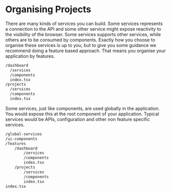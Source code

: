 # Organising Projects

There are many kinds of services you can build. Some services represents a connection to the API and some other service might expose reactivity to the visibility of the browser. Some services supports other services, while others are to be consumed by components. Exactly how you choose to organise these services is up to you, but to give you some guidance we recommend doing a feature based approach. That means you organise your application by features.

```bash
/dashboard
  /services
  /components
  index.tsx
/projects
  /services
  /components
  index.tsx
```

Some services, just like components, are used globally in the application. You would expose this at the root component of your application. Typical services would be APIs, configuration and other non feature specific services.

```bash
/global-services
/ui-components
/features
    /dashboard
        /services
        /components
        index.tsx
    /projects
        /services
        /components
        index.tsx
index.tsx
```